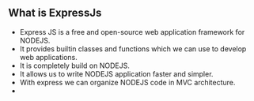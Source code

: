## What is ExpressJs
- Express JS is a free and open-source web application framework for NODEJS.
- It provides builtin classes and functions which we can use to develop web applications.
- It is completely build on NODEJS.
- It allows us to write NODEJS application faster and simpler.
- With express we can organize NODEJS code in MVC architecture.
- 
